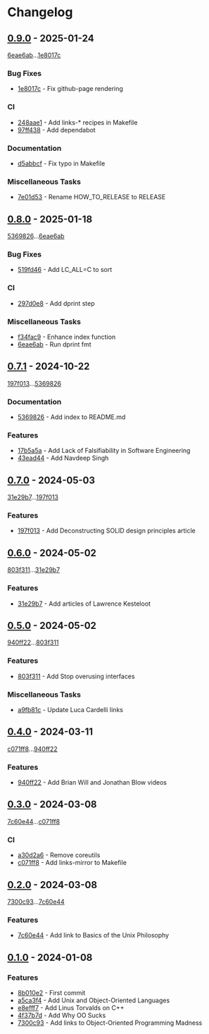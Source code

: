 # Changelog

## [0.9.0](https://github.com/rodmoioliveira/dreadful-clean-code/compare/0.8.0...0.9.0) - 2025-01-24

[6eae6ab](https://github.com/rodmoioliveira/dreadful-clean-code/commit/6eae6abdc6dadb803df617e394cec2ef549ec220)...[1e8017c](https://github.com/rodmoioliveira/dreadful-clean-code/commit/1e8017cef9578f9af57f8ca06da45f2d13a20b60)

### Bug Fixes

- [1e8017c](https://github.com/rodmoioliveira/dreadful-clean-code/commit/1e8017cef9578f9af57f8ca06da45f2d13a20b60) - Fix github-page rendering

### CI

- [248aae1](https://github.com/rodmoioliveira/dreadful-clean-code/commit/248aae11f804ac857e16b80303f2ff3b29b9351c) - Add links-* recipes in Makefile
- [97ff438](https://github.com/rodmoioliveira/dreadful-clean-code/commit/97ff4386dde32869349059c26dc2f50b8ad0efab) - Add dependabot

### Documentation

- [d5abbcf](https://github.com/rodmoioliveira/dreadful-clean-code/commit/d5abbcfd97c31b3a30b35f57e3846ff28201f51a) - Fix typo in Makefile

### Miscellaneous Tasks

- [7e01d53](https://github.com/rodmoioliveira/dreadful-clean-code/commit/7e01d530e89f36c552d398afdfe4f0421a831ff1) - Rename HOW_TO_RELEASE to RELEASE

## [0.8.0](https://github.com/rodmoioliveira/dreadful-clean-code/compare/0.7.1...0.8.0) - 2025-01-18

[5369826](https://github.com/rodmoioliveira/dreadful-clean-code/commit/5369826e6effed6456280aca74ab6673fb44d05c)...[6eae6ab](https://github.com/rodmoioliveira/dreadful-clean-code/commit/6eae6abdc6dadb803df617e394cec2ef549ec220)

### Bug Fixes

- [519fd46](https://github.com/rodmoioliveira/dreadful-clean-code/commit/519fd46400b3d863246143c90d990ff7db28850f) - Add LC_ALL=C to sort

### CI

- [297d0e8](https://github.com/rodmoioliveira/dreadful-clean-code/commit/297d0e8988a77bec804bf8f074f079d61746c6d6) - Add dprint step

### Miscellaneous Tasks

- [f34fac9](https://github.com/rodmoioliveira/dreadful-clean-code/commit/f34fac90b76486adef2950691e0b044b539da1a4) - Enhance index function
- [6eae6ab](https://github.com/rodmoioliveira/dreadful-clean-code/commit/6eae6abdc6dadb803df617e394cec2ef549ec220) - Run dprint fmt

## [0.7.1](https://github.com/rodmoioliveira/dreadful-clean-code/compare/0.7.0...0.7.1) - 2024-10-22

[197f013](https://github.com/rodmoioliveira/dreadful-clean-code/commit/197f013399555580b06237909ec1f03ef46eda62)...[5369826](https://github.com/rodmoioliveira/dreadful-clean-code/commit/5369826e6effed6456280aca74ab6673fb44d05c)

### Documentation

- [5369826](https://github.com/rodmoioliveira/dreadful-clean-code/commit/5369826e6effed6456280aca74ab6673fb44d05c) - Add index to README.md

### Features

- [17b5a5a](https://github.com/rodmoioliveira/dreadful-clean-code/commit/17b5a5a2a69f9b072ddae0e1fb8d04aaa2eba3fb) - Add Lack of Falsifiability in Software Engineering
- [43ead44](https://github.com/rodmoioliveira/dreadful-clean-code/commit/43ead44f7ee074b790b29c98314da35427b8d6f0) - Add Navdeep Singh

## [0.7.0](https://github.com/rodmoioliveira/dreadful-clean-code/compare/0.6.0...0.7.0) - 2024-05-03

[31e29b7](https://github.com/rodmoioliveira/dreadful-clean-code/commit/31e29b7971b7c849193cd6e5c93c224cf478806a)...[197f013](https://github.com/rodmoioliveira/dreadful-clean-code/commit/197f013399555580b06237909ec1f03ef46eda62)

### Features

- [197f013](https://github.com/rodmoioliveira/dreadful-clean-code/commit/197f013399555580b06237909ec1f03ef46eda62) - Add Deconstructing SOLID design principles article

## [0.6.0](https://github.com/rodmoioliveira/dreadful-clean-code/compare/0.5.0...0.6.0) - 2024-05-02

[803f311](https://github.com/rodmoioliveira/dreadful-clean-code/commit/803f3111244fc418575224c6dec42a6369ddd9fe)...[31e29b7](https://github.com/rodmoioliveira/dreadful-clean-code/commit/31e29b7971b7c849193cd6e5c93c224cf478806a)

### Features

- [31e29b7](https://github.com/rodmoioliveira/dreadful-clean-code/commit/31e29b7971b7c849193cd6e5c93c224cf478806a) - Add articles of Lawrence Kesteloot

## [0.5.0](https://github.com/rodmoioliveira/dreadful-clean-code/compare/0.4.0...0.5.0) - 2024-05-02

[940ff22](https://github.com/rodmoioliveira/dreadful-clean-code/commit/940ff223f167e7cd00af9b0876e64c4e56c8b955)...[803f311](https://github.com/rodmoioliveira/dreadful-clean-code/commit/803f3111244fc418575224c6dec42a6369ddd9fe)

### Features

- [803f311](https://github.com/rodmoioliveira/dreadful-clean-code/commit/803f3111244fc418575224c6dec42a6369ddd9fe) - Add Stop overusing interfaces

### Miscellaneous Tasks

- [a9fb81c](https://github.com/rodmoioliveira/dreadful-clean-code/commit/a9fb81c0ca7d17b8a67ff073102f7fbbb0b475fb) - Update Luca Cardelli links

## [0.4.0](https://github.com/rodmoioliveira/dreadful-clean-code/compare/0.3.0...0.4.0) - 2024-03-11

[c071ff8](https://github.com/rodmoioliveira/dreadful-clean-code/commit/c071ff828155812ec6cc8f24bcb455dba3707c52)...[940ff22](https://github.com/rodmoioliveira/dreadful-clean-code/commit/940ff223f167e7cd00af9b0876e64c4e56c8b955)

### Features

- [940ff22](https://github.com/rodmoioliveira/dreadful-clean-code/commit/940ff223f167e7cd00af9b0876e64c4e56c8b955) - Add Brian Will and Jonathan Blow videos

## [0.3.0](https://github.com/rodmoioliveira/dreadful-clean-code/compare/0.2.0...0.3.0) - 2024-03-08

[7c60e44](https://github.com/rodmoioliveira/dreadful-clean-code/commit/7c60e4447160a732a63b698b92ecd2103d2ef6b9)...[c071ff8](https://github.com/rodmoioliveira/dreadful-clean-code/commit/c071ff828155812ec6cc8f24bcb455dba3707c52)

### CI

- [a30d2a6](https://github.com/rodmoioliveira/dreadful-clean-code/commit/a30d2a638b0093cc69bd2263e452f44337e6edbf) - Remove coreutils
- [c071ff8](https://github.com/rodmoioliveira/dreadful-clean-code/commit/c071ff828155812ec6cc8f24bcb455dba3707c52) - Add links-mirror to Makefile

## [0.2.0](https://github.com/rodmoioliveira/dreadful-clean-code/compare/0.1.0...0.2.0) - 2024-03-08

[7300c93](https://github.com/rodmoioliveira/dreadful-clean-code/commit/7300c939bcd9d9c15f6779b2b0844a72b5950cd9)...[7c60e44](https://github.com/rodmoioliveira/dreadful-clean-code/commit/7c60e4447160a732a63b698b92ecd2103d2ef6b9)

### Features

- [7c60e44](https://github.com/rodmoioliveira/dreadful-clean-code/commit/7c60e4447160a732a63b698b92ecd2103d2ef6b9) - Add link to Basics of the Unix Philosophy

## [0.1.0](https://github.com/rodmoioliveira/dreadful-clean-code/compare/...0.1.0) - 2024-01-08

### Features

- [8b010e2](https://github.com/rodmoioliveira/dreadful-clean-code/commit/8b010e2ec999c49280ae6d875055b885778fd769) - First commit
- [a5ca3f4](https://github.com/rodmoioliveira/dreadful-clean-code/commit/a5ca3f416514885716ba32712bc5c8e3b720e3b8) - Add Unix and Object-Oriented Languages
- [e8efff7](https://github.com/rodmoioliveira/dreadful-clean-code/commit/e8efff709fb02013e86a273f6e7a058450ce1639) - Add Linus Torvalds on C++
- [4f37b7d](https://github.com/rodmoioliveira/dreadful-clean-code/commit/4f37b7db219ea14a54261d8a86e6ec5474a98a78) - Add Why OO Sucks
- [7300c93](https://github.com/rodmoioliveira/dreadful-clean-code/commit/7300c939bcd9d9c15f6779b2b0844a72b5950cd9) - Add links to Object-Oriented Programming Madness
